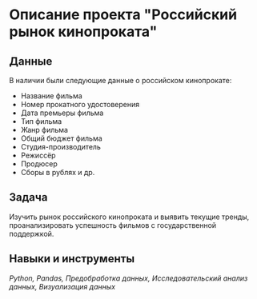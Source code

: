 # Описание проекта "Российский рынок кинопроката"
 
## Данные
В наличии были следующие данные о российском кинопрокате:
- Название фильма
- Номер прокатного удостоверения
- Дата премьеры фильма
- Тип фильма
- Жанр фильма
- Общий бюджет фильма
- Студия-производитель
- Режиссёр
- Продюсер
- Сборы в рублях и др.

## Задача
Изучить рынок российского кинопроката и выявить текущие тренды, проанализировать успешность фильмов с государственной поддержкой.

## Навыки и инструменты
*Python, Pandas, Предобработка данных, Исследовательский анализ данных, Визуализация данных*

